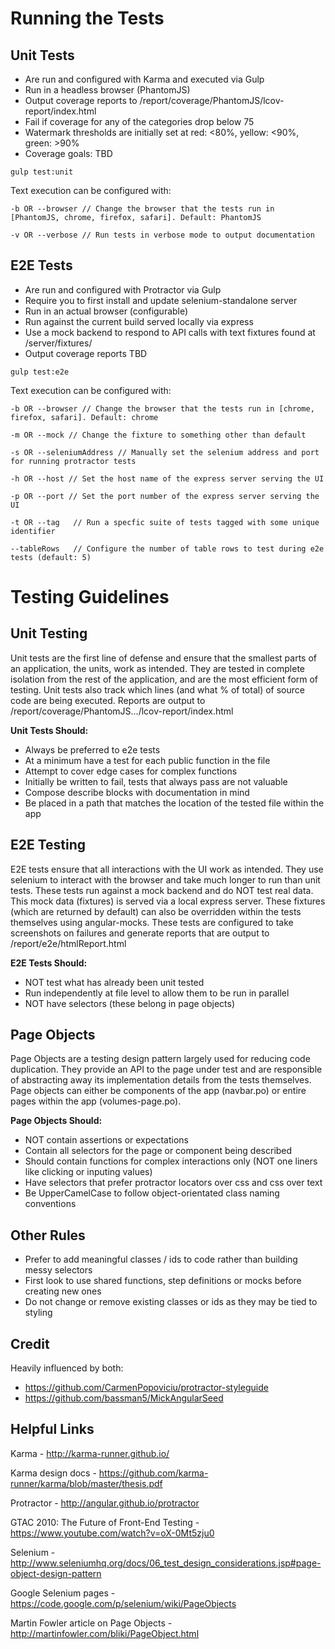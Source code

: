 Running the Tests
============================

## Unit Tests

  - Are run and configured with Karma and executed via Gulp
  - Run in a headless browser (PhantomJS)
  - Output coverage reports to /report/coverage/PhantomJS/lcov-report/index.html
  - Fail if coverage for any of the categories drop below 75
  - Watermark thresholds are initially set at red: <80%, yellow: <90%, green: >90%
  - Coverage goals: TBD

`gulp test:unit`

 Text execution can be configured with:

`-b OR --browser // Change the browser that the tests run in [PhantomJS, chrome, firefox, safari]. Default: PhantomJS`

`-v OR --verbose // Run tests in verbose mode to output documentation`

## E2E Tests

  - Are run and configured with Protractor via Gulp
  - Require you to first install and update selenium-standalone server
  - Run in an actual browser (configurable)
  - Run against the current build served locally via express
  - Use a mock backend to respond to API calls with text fixtures found at /server/fixtures/<fixture-name>
  - Output coverage reports TBD

`gulp test:e2e`

 Text execution can be configured with:

`-b OR --browser // Change the browser that the tests run in [chrome, firefox, safari]. Default: chrome`

`-m OR --mock // Change the fixture to something other than default`

`-s OR --seleniumAddress // Manually set the selenium address and port for running protractor tests`

`-h OR --host // Set the host name of the express server serving the UI`

`-p OR --port // Set the port number of the express server serving the UI`

`-t OR --tag   // Run a specfic suite of tests tagged with some unique identifier`

`--tableRows   // Configure the number of table rows to test during e2e tests (default: 5)`

Testing Guidelines
============================

## Unit Testing

Unit tests are the first line of defense and ensure that the smallest parts of an application, the units, work as intended.
They are tested in complete isolation from the rest of the application, and are the most efficient form of testing. Unit
tests also track which lines (and what % of total) of source code are being executed. Reports are output 
to /report/coverage/PhantomJS.../lcov-report/index.html

  **Unit Tests Should:**
  
  * Always be preferred to e2e tests
  * At a minimum have a test for each public function in the file
  * Attempt to cover edge cases for complex functions
  * Initially be written to fail, tests that always pass are not valuable
  * Compose describe blocks with documentation in mind
  * Be placed in a path that matches the location of the tested file within the app


## E2E Testing

E2E tests ensure that all interactions with the UI work as intended. They use selenium to interact with the browser 
and take much longer to run than unit tests. These tests run against a mock backend and do NOT test real data. This mock
data (fixtures) is served via a local express server. These fixtures (which are returned by default) can also be overridden
within the tests themselves using angular-mocks. These tests are configured to take screenshots on failures and generate
reports that are output to /report/e2e/htmlReport.html

  **E2E Tests Should:**
  
  * NOT test what has already been unit tested
  * Run independently at file level to allow them to be run in parallel
  * NOT have selectors (these belong in page objects)


## Page Objects

Page Objects are a testing design pattern largely used for reducing code duplication. They provide an API to the page 
under test and are responsible of abstracting away its implementation details from the tests themselves. Page objects
can either be components of the app (navbar.po) or entire pages within the app (volumes-page.po).

  **Page Objects Should:**
  
  * NOT contain assertions or expectations
  * Contain all selectors for the page or component being described
  * Should contain functions for complex interactions only (NOT one liners like clicking or inputing values)
  * Have selectors that prefer protractor locators over css and css over text
  * Be UpperCamelCase to follow object-orientated class naming conventions
  

## Other Rules

  * Prefer to add meaningful classes / ids to code rather than building messy selectors
  * First look to use shared functions, step definitions or mocks before creating new ones
  * Do not change or remove existing classes or ids as they may be tied to styling

## Credit

Heavily influenced by both:

  * https://github.com/CarmenPopoviciu/protractor-styleguide
  * https://github.com/bassman5/MickAngularSeed

## Helpful Links

  Karma - http://karma-runner.github.io/

  Karma design docs - https://github.com/karma-runner/karma/blob/master/thesis.pdf

  Protractor - http://angular.github.io/protractor

  GTAC 2010: The Future of Front-End Testing - https://www.youtube.com/watch?v=oX-0Mt5zju0

  Selenium - http://www.seleniumhq.org/docs/06_test_design_considerations.jsp#page-object-design-pattern

  Google Selenium pages - https://code.google.com/p/selenium/wiki/PageObjects

  Martin Fowler article on Page Objects - http://martinfowler.com/bliki/PageObject.html
